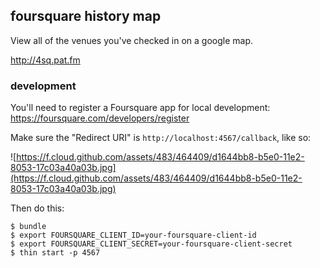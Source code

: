 ## foursquare history map ##

View all of the venues you've checked in on a google map.

http://4sq.pat.fm

### development ###

You'll need to register a Foursquare app for local development: https://foursquare.com/developers/register

Make sure the "Redirect URI" is `http://localhost:4567/callback`, like so:

![https://f.cloud.github.com/assets/483/464409/d1644bb8-b5e0-11e2-8053-17c03a40a03b.jpg](https://f.cloud.github.com/assets/483/464409/d1644bb8-b5e0-11e2-8053-17c03a40a03b.jpg)

Then do this:

    $ bundle
    $ export FOURSQUARE_CLIENT_ID=your-foursquare-client-id
    $ export FOURSQUARE_CLIENT_SECRET=your-foursquare-client-secret
    $ thin start -p 4567

